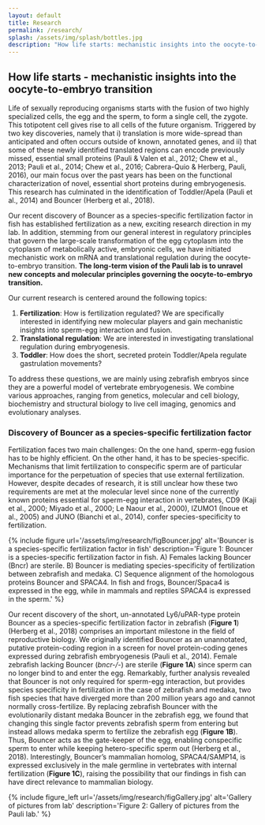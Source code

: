 ```yaml
---
layout: default
title: Research
permalink: /research/
splash: /assets/img/splash/bottles.jpg
description: "How life starts: mechanistic insights into the oocyte-to-embryo transition"
---
```


## How life starts - mechanistic insights into the oocyte-to-embryo transition


Life of sexually reproducing organisms starts with the fusion of two highly specialized cells, the egg and the sperm, to form a single cell, the zygote. This totipotent cell gives rise to all cells of the future organism. Triggered by two key discoveries, namely that i) translation is more wide-spread than anticipated and often occurs outside of known, annotated genes, and ii) that some of these newly identified translated regions can encode previously missed, essential small proteins (Pauli & Valen et al., 2012; Chew et al., 2013; Pauli et al., 2014; Chew et al., 2016; Cabrera-Quio & Herberg, Pauli, 2016), our main focus over the past years has been on the functional characterization of novel, essential short proteins during embryogenesis. This research has culminated in the identification of Toddler/Apela (Pauli et al., 2014) and Bouncer (Herberg et al., 2018). 

Our recent discovery of Bouncer as a species-specific fertilization factor in fish has established fertilization as a new, exciting research direction in my lab. In addition, stemming from our general interest in regulatory principles that govern the large-scale transformation of the egg cytoplasm into the cytoplasm of metabolically active, embryonic cells, we have initiated mechanistic work on mRNA and translational regulation during the oocyte-to-embryo transition. **The long-term vision of the Pauli lab is to unravel new concepts and molecular principles governing the oocyte-to-embryo transition.** 

Our current research is centered around the following topics:

1. **Fertilization**: How is fertilization regulated? We are specifically interested in identifying new molecular players and gain mechanistic insights into sperm-egg interaction and fusion.
2. **Translational regulation**: We are interested in investigating
   translational regulation during embryogenesis.
3. **Toddler**: How does the short, secreted protein Toddler/Apela regulate gastrulation movements?

To address these questions, we are mainly using zebrafish embryos since they are a powerful model of vertebrate embryogenesis. We combine various approaches, ranging from genetics, molecular and cell biology, biochemistry and structural biology to live cell imaging, genomics and evolutionary analyses.




### Discovery of Bouncer as a species-specific fertilization factor

Fertilization faces two main challenges: On the one hand, sperm-egg fusion has to be highly efficient. On the other hand, it has to be species-specific. Mechanisms that limit fertilization to conspecific sperm are of particular importance for the perpetuation of species that use external fertilization. However, despite decades of research, it is still unclear how these two requirements are met at the molecular level since none of the currently known proteins essential for sperm-egg interaction in vertebrates, CD9 (Kaji et al., 2000; Miyado et al., 2000; Le Naour et al., 2000), IZUMO1 (Inoue et al., 2005) and JUNO (Bianchi et al., 2014), confer species-specificity to fertilization. 

{% include figure
  url='/assets/img/research/figBouncer.jpg'
  alt='Bouncer is a species-specific fertilization factor in fish'
  description='Figure 1: Bouncer is a species-specific fertilization factor in fish. A)
    Females lacking Bouncer (Bncr) are sterile. B) Bouncer is mediating species-specificity of fertilization between zebrafish and medaka. C) Sequence alignment of the homologous proteins Bouncer and SPACA4. In fish and frogs, Bouncer/Spaca4 is expressed in the egg, while in mammals and reptiles SPACA4 is expressed in the sperm.'
%}

Our recent discovery of the short, un-annotated Ly6/uPAR-type protein Bouncer as a species-specific fertilization factor in zebrafish (**Figure 1**) (Herberg et al., 2018) comprises an important milestone in the field of reproductive biology. We originally identified Bouncer as an unannotated, putative protein-coding region in a screen for novel protein-coding genes expressed during zebrafish embryogenesis (Pauli et al., 2014). Female zebrafish lacking Bouncer (*bncr-/-*) are sterile (**Figure 1A**) since sperm can no longer bind to and enter the egg. Remarkably, further analysis revealed that Bouncer is not only required for sperm-egg interaction, but provides species specificity in fertilization in the case of zebrafish and medaka, two fish species that have diverged more than 200 million years ago and cannot normally cross-fertilize. By replacing zebrafish Bouncer with the evolutionarily distant medaka Bouncer in the zebrafish egg, we found that changing this single factor prevents zebrafish sperm from entering but instead allows medaka sperm to fertilize the zebrafish egg (**Figure 1B**). Thus, Bouncer acts as the gate-keeper of the egg, enabling conspecific sperm to enter while keeping hetero-specific sperm out (Herberg et al., 2018). Interestingly, Bouncer’s mammalian homolog, SPACA4/SAMP14, is expressed exclusively in the male germline in vertebrates with internal fertilization (**Figure 1C**), raising the possibility that our findings in fish can have direct relevance to mammalian biology.

{% include figure_left
  url='/assets/img/research/figGallery.jpg'
  alt='Gallery of pictures from lab'
    description='Figure 2: Gallery of pictures from the Pauli lab.'
%}

